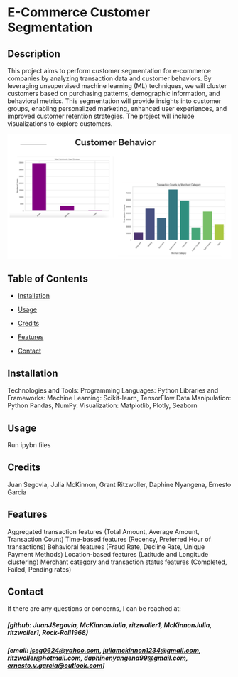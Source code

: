 # E-Commerce Customer Segmentation




## Description
This project aims to perform customer segmentation for e-commerce companies by analyzing transaction data and customer behaviors. By leveraging unsupervised machine learning (ML) techniques, we will cluster customers based on purchasing patterns, demographic information, and behavioral metrics. This segmentation will provide insights into customer groups, enabling personalized marketing, enhanced user experiences, and improved customer retention strategies. The project will include visualizations to explore customers.

![app_image](customer_segmentation.png)

## Table of Contents
- [Installation](#installation)
- [Usage](#usage)
- [Credits](#credits)

- [Features](#features)

- [Contact](#contact)

## Installation
Technologies and Tools:
Programming Languages: Python
Libraries and Frameworks: Machine Learning: Scikit-learn, TensorFlow
Data Manipulation: Python Pandas, NumPy. Visualization: Matplotlib, Plotly, Seaborn

## Usage
Run ipybn files

## Credits
Juan Segovia, Julia McKinnon, Grant Ritzwoller, Daphine Nyangena, Ernesto Garcia 



## Features
Aggregated transaction features (Total Amount, Average Amount, Transaction Count) Time-based features (Recency, Preferred Hour of transactions) Behavioral features (Fraud Rate, Decline Rate, Unique Payment Methods) Location-based features (Latitude and Longitude clustering) Merchant category and transaction status features (Completed, Failed, Pending rates)



## Contact
If there are any questions or concerns, I can be reached at:
##### [github: JuanJSegovia, McKinnonJulia, ritzwoller1, McKinnonJulia, ritzwoller1, Rock-Roll1968)
##### [email: jseg0624@yahoo.com, juliamckinnon1234@gmail.com, ritzwoller@hotmail.com, daphinenyangena99@gmail.com, ernesto.v.garcia@outlook.com]